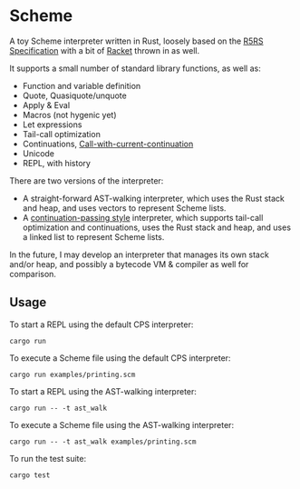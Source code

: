 Scheme
======

A toy Scheme interpreter written in Rust, loosely based on the [R5RS Specification](http://www.schemers.org/Documents/Standards/R5RS/HTML/) with a bit of [Racket](http://docs.racket-lang.org/reference/index.html) thrown in as well.

It supports a small number of standard library functions, as well as:

* Function and variable definition
* Quote, Quasiquote/unquote
* Apply & Eval
* Macros (not hygenic yet)
* Let expressions
* Tail-call optimization
* Continuations, [Call-with-current-continuation](http://en.wikipedia.org/wiki/Call-with-current-continuation)
* Unicode
* REPL, with history

There are two versions of the interpreter:

* A straight-forward AST-walking interpreter, which uses the Rust stack and heap, and uses vectors to represent Scheme lists.
* A [continuation-passing style](http://en.wikipedia.org/wiki/Continuation-passing_style) interpreter, which supports tail-call optimization and continuations, uses the Rust stack and heap, and uses a linked list to represent Scheme lists.

In the future, I may develop an interpreter that manages its own stack and/or heap, and possibly a bytecode VM & compiler as well for comparison.

Usage
-----

To start a REPL using the default CPS interpreter:

    cargo run

To execute a Scheme file using the default CPS interpreter:

    cargo run examples/printing.scm

To start a REPL using the AST-walking interpreter:

    cargo run -- -t ast_walk

To execute a Scheme file using the AST-walking interpreter:

    cargo run -- -t ast_walk examples/printing.scm

To run the test suite:

    cargo test

